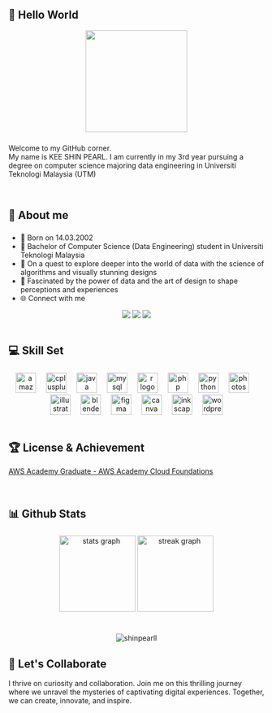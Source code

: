 ## 👋 Hello World

<div align="center">
  <img height="200" src=""  />
</div>

###

Welcome to my GitHub corner. 
<br> My name is KEE SHIN PEARL. I am currently in my 3rd year pursuing a degree on computer science majoring data engineering in Universiti Teknologi Malaysia (UTM)

<br/>

## 🌊 About me

###
- 📅 Born on 14.03.2002 
- 🏫 Bachelor of Computer Science (Data Engineering) student in Universiti Teknologi Malaysia
- 🧠 On a quest to explore deeper into the world of data with the science of algorithms and visually stunning designs
- 🌟 Fascinated by the power of data and the art of design to shape perceptions and experiences
- 🌐 Connect with me

<div align="center">
<a href="https://www.linkedin.com/in/kee-shinpearl" target="_blank"><img src="https://img.shields.io/badge/LinkedIn-0077B5?style=for-the-badge&logo=linkedin&logoColor=white" target="_blank"></a>
<a href="https://www.linkedin.com/in/kee-shinpearl" target="_blank"><img src="https://img.shields.io/badge/LinkedIn-0077B5?style=for-the-badge&logo=linkedin&logoColor=white" target="_blank"></a>
<a href="https://github.com/shinpearll" target="_blank"><img src="https://img.shields.io/badge/GitHub-100000?style=for-the-badge&logo=github&logoColor=white" target="_blank"></a>
 
</div>
<br/>

###

## 💻 Skill Set

###

<div align="center">
  <img src="https://cdn.jsdelivr.net/gh/devicons/devicon/icons/amazonwebservices/amazonwebservices-original.svg" height="40" alt="amazonwebservices logo"  />
  <img width="12" />
  <img src="https://cdn.jsdelivr.net/gh/devicons/devicon/icons/cplusplus/cplusplus-original.svg" height="40" alt="cplusplus logo"  />
  <img width="12" />
  <img src="https://cdn.jsdelivr.net/gh/devicons/devicon/icons/java/java-original.svg" height="40" alt="java logo"  />
  <img width="12" />
  <img src="https://cdn.jsdelivr.net/gh/devicons/devicon/icons/mysql/mysql-original.svg" height="40" alt="mysql logo"  />
  <img width="12" />
  <img src="https://cdn.jsdelivr.net/gh/devicons/devicon/icons/r/r-original.svg" height="40" alt="r logo"  />
  <img width="12" />
  <img src="https://cdn.jsdelivr.net/gh/devicons/devicon/icons/php/php-original.svg" height="40" alt="php logo"  />
  <img width="12" />
  <img src="https://cdn.jsdelivr.net/gh/devicons/devicon/icons/python/python-original.svg" height="40" alt="python logo"  />
  <img width="12" />
  <img src="https://cdn.jsdelivr.net/gh/devicons/devicon/icons/photoshop/photoshop-plain.svg" height="40" alt="photoshop logo"  />
  <img width="12" />
  <img src="https://cdn.jsdelivr.net/gh/devicons/devicon/icons/illustrator/illustrator-plain.svg" height="40" alt="illustrator logo"  />
  <img width="12" />
  <img src="https://cdn.jsdelivr.net/gh/devicons/devicon/icons/blender/blender-original.svg" height="40" alt="blender logo"  />
  <img width="12" />
  <img src="https://cdn.jsdelivr.net/gh/devicons/devicon/icons/figma/figma-original.svg" height="40" alt="figma logo"  />
  <img width="12" />
  <img src="https://cdn.jsdelivr.net/gh/devicons/devicon/icons/canva/canva-original.svg" height="40" alt="canva logo"  />
  <img width="12" />
  <img src="https://cdn.jsdelivr.net/gh/devicons/devicon/icons/inkscape/inkscape-original.svg" height="40" alt="inkscape logo"  />
  <img width="12" />
  <img src="https://cdn.jsdelivr.net/gh/devicons/devicon/icons/wordpress/wordpress-original.svg" height="40" alt="wordpress logo"  />
</div>
<br/>

###

## 🏆 License & Achievement

[AWS Academy Graduate - AWS Academy Cloud Foundations](https://www.credly.com/badges/60b51e25-2558-4525-9301-d3c1be5280ec/public_url)

<br/>

###

## 📊 Github Stats

###

<div align="center">
  <img src="https://github-readme-stats.vercel.app/api?username=shinpearll&hide_title=false&hide_rank=true&show_icons=true&include_all_commits=true&count_private=true&disable_animations=false&theme=prussian&locale=en&hide_border=false&order=1" height="150" alt="stats graph"  />
  <img src="https://streak-stats.demolab.com?user=shinpearll&locale=en&mode=weekly&theme=prussian&hide_border=false&border_radius=5&order=3" height="150" alt="streak graph"  />
</div>
<br/>

###

<div align="center">
  <img src="https://komarev.com/ghpvc/?username=shinpearll&label=Profile%20views&color=0e75b6&style=flat" alt="shinpearll" /> </p>
</div>

###

## 🌠 Let's Collaborate 
I thrive on curiosity and collaboration. Join me on this thrilling journey where we unravel the mysteries of captivating digital experiences. 
Together, we can create, innovate, and inspire.






